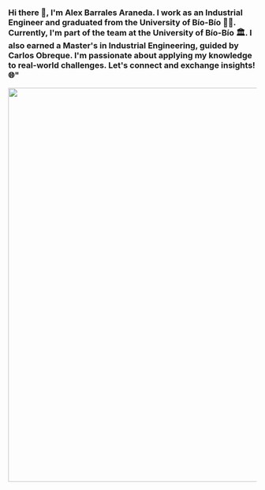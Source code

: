 ### Hi there 👋, I'm Alex Barrales Araneda. I work as an Industrial Engineer and graduated from the University of Bío-Bío 🧑‍🎓. Currently, I'm part of the team at the University of Bío-Bío 🏛. I also earned a Master's in Industrial Engineering, guided by Carlos Obreque. I'm passionate about applying my knowledge to real-world challenges. Let's connect and exchange insights! 🌐"

<img width="800" src="https://github.com/alexfabianb94/alexfabianb94/blob/fe4bdb68bf6601057f144892edec58b3f8373e54/static/background.png"/>
